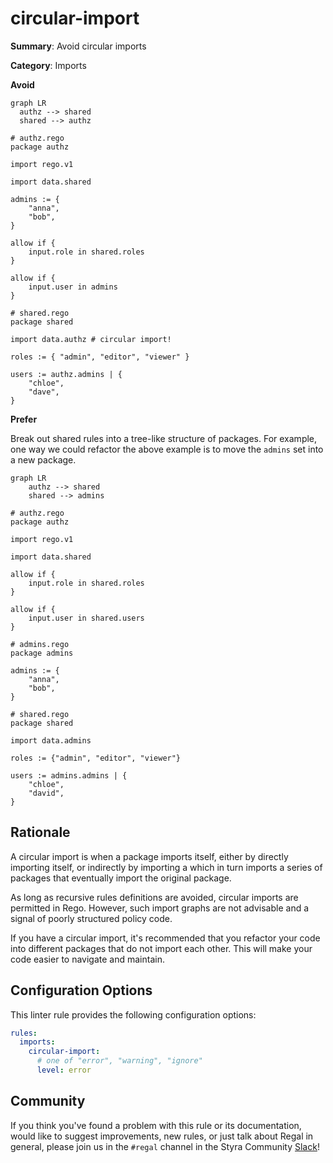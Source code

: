 # circular-import

**Summary**: Avoid circular imports

**Category**: Imports

**Avoid**

```mermaid
graph LR
  authz --> shared
  shared --> authz
```

```rego
# authz.rego
package authz

import rego.v1

import data.shared

admins := {
    "anna",
    "bob",
}

allow if {
    input.role in shared.roles
}

allow if {
    input.user in admins
}
```

```rego
# shared.rego
package shared

import data.authz # circular import!

roles := { "admin", "editor", "viewer" }

users := authz.admins | {
    "chloe",
    "dave",
}
```

**Prefer**

Break out shared rules into a tree-like structure of packages. For example, one way we could refactor the above example
is to move the `admins` set into a new package.

```mermaid
graph LR
    authz --> shared
    shared --> admins
```

```rego
# authz.rego
package authz

import rego.v1

import data.shared

allow if {
    input.role in shared.roles
}

allow if {
    input.user in shared.users
}
```

```rego
# admins.rego
package admins

admins := {
    "anna",
    "bob",
}
```

```rego
# shared.rego
package shared

import data.admins

roles := {"admin", "editor", "viewer"}

users := admins.admins | {
    "chloe",
    "david",
}
```

## Rationale

A circular import is when a package imports itself, either by directly importing itself,
or indirectly by importing a which in turn imports a series of packages that eventually import the original package.

As long as recursive rules definitions are avoided, circular imports are permitted in Rego.
However, such import graphs are not advisable and a signal of poorly structured policy code.

If you have a circular import,
it's recommended that you refactor your code into different packages that do not import each other.
This will make your code easier to navigate and maintain.

## Configuration Options

This linter rule provides the following configuration options:

```yaml
rules: 
  imports:
    circular-import:
      # one of "error", "warning", "ignore"
      level: error
```

## Community

If you think you've found a problem with this rule or its documentation, would like to suggest improvements, new rules,
or just talk about Regal in general, please join us in the `#regal` channel in the Styra Community
[Slack](https://communityinviter.com/apps/styracommunity/signup)!
